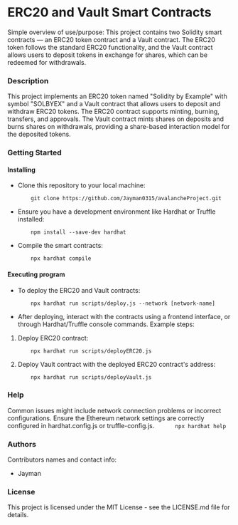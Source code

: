 # ERC20 and Vault Smart Contracts

Simple overview of use/purpose:
This project contains two Solidity smart contracts — an ERC20 token contract and a Vault contract. The ERC20 token follows the standard ERC20 functionality, and the Vault contract allows users to deposit tokens in exchange for shares, which can be redeemed for withdrawals.

### Description

This project implements an ERC20 token named "Solidity by Example" with symbol "SOLBYEX" and a Vault contract that allows users to deposit and withdraw ERC20 tokens. The ERC20 contract supports minting, burning, transfers, and approvals. The Vault contract mints shares on deposits and burns shares on withdrawals, providing a share-based interaction model for the deposited tokens.

### Getting Started

#### Installing

- Clone this repository to your local machine:
  ```
      git clone https://github.com/Jayman0315/avalancheProject.git
  ```
- Ensure you have a development environment like Hardhat or Truffle installed:
  ```
      npm install --save-dev hardhat
  ```
- Compile the smart contracts:
  ```
      npx hardhat compile
  ```

#### Executing program

- To deploy the ERC20 and Vault contracts:
  ```
      npx hardhat run scripts/deploy.js --network [network-name]
  ```
- After deploying, interact with the contracts using a frontend interface, or through Hardhat/Truffle console commands.
  Example steps:

1. Deploy ERC20 contract:
   ```
       npx hardhat run scripts/deployERC20.js
   ```
2. Deploy Vault contract with the deployed ERC20 contract's address:
   ```
       npx hardhat run scripts/deployVault.js
   ```

### Help

Common issues might include network connection problems or incorrect configurations. Ensure the Ethereum network settings are correctly configured in hardhat.config.js or truffle-config.js.
`       npx hardhat help
  `

### Authors

Contributors names and contact info:

- Jayman

### License

This project is licensed under the MIT License - see the LICENSE.md file for details.
